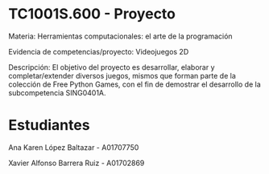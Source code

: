 # TC1001S.600 - Proyecto
Materia: Herramientas computacionales: el arte de la programación

Evidencia de competencias/proyecto: Videojuegos 2D

Descripción: El objetivo del proyecto es desarrollar, elaborar y completar/extender diversos juegos, mismos que forman parte de la colección de Free Python Games, con el fin de demostrar el desarrollo de la subcompetencia SING0401A.

# Estudiantes

Ana Karen López Baltazar - A01707750

Xavier Alfonso Barrera Ruiz - A01702869
